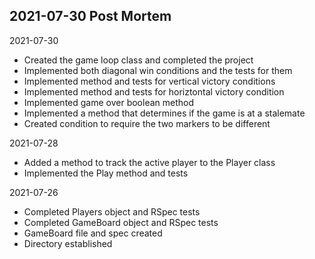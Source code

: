2021-07-30 Post Mortem
- 

2021-07-30
- Created the game loop class and completed the project
- Implemented both diagonal win conditions and the tests for them
- Implemented method and tests for vertical victory conditions
- Implemented method and tests for horiztontal victory condition
- Implemented game over boolean method
- Implemented a method that determines if the game is at a stalemate
- Created condition to require the two markers to be different

2021-07-28
- Added a method to track the active player to the Player class
- Implemented the Play method and tests

2021-07-26
- Completed Players object and RSpec tests
- Completed GameBoard object and RSpec tests
- GameBoard file and spec created
- Directory established
